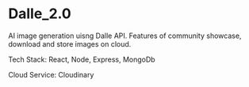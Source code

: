 # Dalle_2.0
AI image generation uisng Dalle API. Features of community showcase, download and store images on cloud.

Tech Stack: React, Node, Express, MongoDb

Cloud Service: Cloudinary
